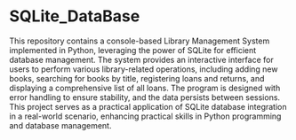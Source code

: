 # SQLite_DataBase
This repository contains a console-based Library Management System implemented in Python, leveraging the power of SQLite for efficient database management.
The system provides an interactive interface for users to perform various library-related operations, including adding new books, searching for books by title, registering loans and returns, and displaying a comprehensive list of all loans. The program is designed with error handling to ensure stability, and the data persists between sessions. This project serves as a practical application of SQLite database integration in a real-world scenario, enhancing practical skills in Python programming and database management.
